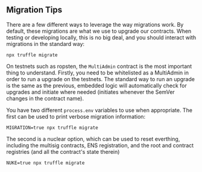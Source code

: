 ## Migration Tips

There are a few different ways to leverage the way migrations work. By default, these migrations are what we use to upgrade our contracts. When testing or developing locally, this is no big deal, and you should interact with migrations in the standard way:

```
npx truffle migrate
```

On testnets such as ropsten, the `MultiAdmin` contract is the most important thing to understand. Firstly, you need to be whitelisted as a MultiAdmin in order to run a upgrade on the testnets. The standard way to run an upgrade is the same as the previous, embedded logic will automatically check for upgrades and initiate where needed (initiates whenever the SemVer changes in the contract name).

You have two different `process.env` variables to use when appropriate. The first can be used to print verbose migration information:

```
MIGRATION=true npx truffle migrate
```

The second is a nuclear option, which can be used to reset everthing, including the multisig contracts, ENS registration, and the root and contract registries (and all the contract's state therein)

```
NUKE=true npx truffle migrate
```
